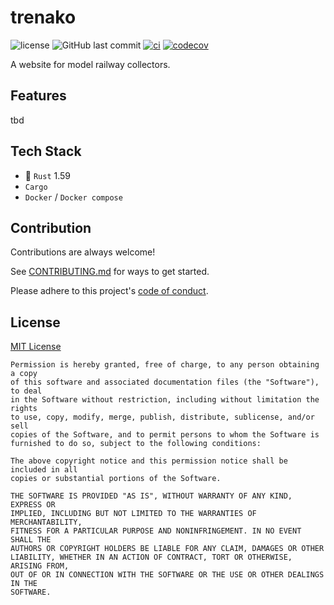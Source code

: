 # trenako

![license](https://img.shields.io/github/license/CarloMicieli/trenako)
![GitHub last commit](https://img.shields.io/github/last-commit/CarloMicieli/trenako)
[![ci](https://github.com/CarloMicieli/trenako/actions/workflows/ci.yml/badge.svg)](https://github.com/CarloMicieli/trenako/actions/workflows/ci.yml)
[![codecov](https://codecov.io/gh/CarloMicieli/trenako/branch/main/graph/badge.svg?token=i8xoC46ZYN)](https://codecov.io/gh/CarloMicieli/trenako)

A website for model railway collectors.

## Features

tbd

## Tech Stack

* 🦀 `Rust` 1.59
* `Cargo`
* `Docker` / `Docker compose`

## Contribution

Contributions are always welcome!

See [CONTRIBUTING.md](CONTRIBUTING.md) for ways to get started.

Please adhere to this project's [code of conduct](CODE_OF_CONDUCT.md).

## License

[MIT License](https://choosealicense.com/licenses/mit/)

```
Permission is hereby granted, free of charge, to any person obtaining a copy
of this software and associated documentation files (the "Software"), to deal
in the Software without restriction, including without limitation the rights
to use, copy, modify, merge, publish, distribute, sublicense, and/or sell
copies of the Software, and to permit persons to whom the Software is
furnished to do so, subject to the following conditions:

The above copyright notice and this permission notice shall be included in all
copies or substantial portions of the Software.

THE SOFTWARE IS PROVIDED "AS IS", WITHOUT WARRANTY OF ANY KIND, EXPRESS OR
IMPLIED, INCLUDING BUT NOT LIMITED TO THE WARRANTIES OF MERCHANTABILITY,
FITNESS FOR A PARTICULAR PURPOSE AND NONINFRINGEMENT. IN NO EVENT SHALL THE
AUTHORS OR COPYRIGHT HOLDERS BE LIABLE FOR ANY CLAIM, DAMAGES OR OTHER
LIABILITY, WHETHER IN AN ACTION OF CONTRACT, TORT OR OTHERWISE, ARISING FROM,
OUT OF OR IN CONNECTION WITH THE SOFTWARE OR THE USE OR OTHER DEALINGS IN THE
SOFTWARE.
```
